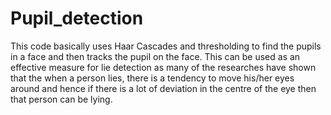 # Pupil_detection

This code basically uses Haar Cascades and thresholding to find the pupils in a face and then tracks the pupil on the face. This can be used as an effective measure for lie detection as many of the researches have shown that the when a person lies, there is a tendency to move his/her eyes around and hence if there is a lot of deviation in the centre of the eye then that person can be lying.
